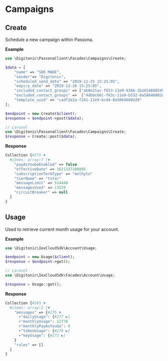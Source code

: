 # Campaigns

## Create
Schedule a new campaign within Passona.

**Example**

```php
use \Digitonic\PassonaClient\Facades\Campaigns\Create;

$data = [
    "name" => "SDK MADE",
    "sender"=> "Digitonic",
    "scheduled_send_date" => "2019-11-25 15:25:05",
    "expiry_date" => "2019-12-26 15:25:05",
    "included_contact_groups" => ["ab8e21ac-f653-11e9-93bb-1b16546002d9"],
    "excluded_contact_groups" =>  ["4dbbc66c-f63c-11e9-b532-0a58646002d8"],
    "template_uuid" => "cadf2e2a-f241-11e9-bcd4-0a58646002d9"
];

$endpoint = new Create($client);
$response = $endpoint->post($data);

// Laravel
use \Digitonic\PassonaClient\Facades\Campaigns\Create;
$response = Create::post($data);
```

**Response**

```php
Collection {#275 ▼
  #items: array:7 [▼
    "payAsYouGoEnabled" => false
    "effectiveDate" => 1621337109805
    "subscriptionTermType" => "mnlhyto"
    "tierName" => "tstar"
    "messageLimit" => 514440
    "messagesUsed" => 13578
    "circuitBreaker" => null
  ]
}
```

## Usage

Used to retrieve current month usage for your account.

**Example**

```php
use \Digitonic\IexCloudSdk\Account\Usage;

$endpoint = new Usage($client);
$response = $endpoint->get();

// Laravel
use \Digitonic\IexCloudSdk\Facades\Account\Usage;

$response = Usage::get();
```

**Response**

```php
Collection {#265 ▼
  #items: array:2 [▼
    "messages" => {#275 ▼
      +"dailyUsage": {#277 ▶}
      +"monthlyUsage": 12778
      +"monthlyPayAsYouGo": 0
      +"tokenUsage": {#278 ▶}
      +"keyUsage": {#272 ▶}
    }
    "rules" => []
  ]
}
```
